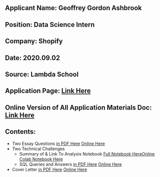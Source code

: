 ## Applicant Name: Geoffrey Gordon Ashbrook
## Position:       Data Science Intern
## Company:        Shopify
## Date:           2020.09.02
## Source:         Lambda School
## Application Page: [Link Here](https://jobs.lever.co/shopify/826aebdc-5015-411b-a38f-96d8af52d263/apply)  
## Online Version of All Application Materials Doc: [Link Here](https://docs.google.com/document/d/1IiMkQkQO375K296Wn61dwXep789bFXa4Oe-im7jLKek/edit?usp=sharing)  

## Contents:
- Two Essay Questions [in PDF Here](https://github.com/lineality/sales_data_challenge_gg_ashbrook/blob/master/Shopify%20Application%20Materials%20G.G.Ashbrook%20v15.pdf) [Online Here](https://colab.research.google.com/drive/1wjsghDJMOeADTvipP-57Ey3BSmEj2Ps3?usp=sharing)
- Two Technical Challenges
	- Summary of & Link To Analysis Notebook [Full Notebook Here](https://colab.research.google.com/drive/1wjsghDJMOeADTvipP-57Ey3BSmEj2Ps3?usp=sharing)[Online Colab Notebook Here](https://docs.google.com/document/d/1IiMkQkQO375K296Wn61dwXep789bFXa4Oe-im7jLKek/edit?usp=sharing) 
	- SQL Queries and Answers [in PDF Here](https://github.com/lineality/sales_data_challenge_gg_ashbrook/blob/master/Shopify%20Application%20Materials%20G.G.Ashbrook%20v15.pdf) [Online Here](https://colab.research.google.com/drive/1wjsghDJMOeADTvipP-57Ey3BSmEj2Ps3?usp=sharing)
- Cover Letter [in PDF Here](https://github.com/lineality/sales_data_challenge_gg_ashbrook/blob/master/Shopify%20Application%20Materials%20G.G.Ashbrook%20v15.pdf) [Online Here](https://colab.research.google.com/drive/1wjsghDJMOeADTvipP-57Ey3BSmEj2Ps3?usp=sharing)

